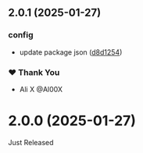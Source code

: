 ## 2.0.1 (2025-01-27)

### config

- update package json ([d8d1254](https://github.com/controladad/ng-base/commit/d8d1254))

### ❤️ Thank You

- Ali X @Al00X

# 2.0.0 (2025-01-27)

Just Released

